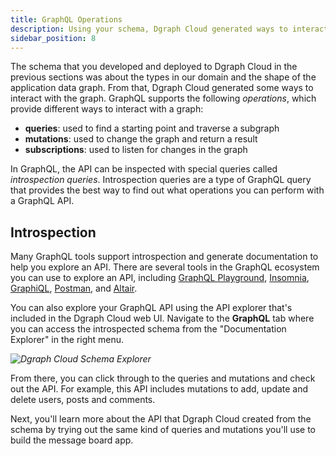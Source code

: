 ```yaml
---
title: GraphQL Operations
description: Using your schema, Dgraph Cloud generated ways to interact with the graph. In GraphQL, the API can be inspected with introspection queries.
sidebar_position: 8
---
```


The schema that you developed and deployed to Dgraph Cloud in the previous
sections was about the types in our domain and the shape of the application data
graph. From that, Dgraph Cloud generated some ways to interact with the graph.
GraphQL supports the following *operations*, which provide different ways to
interact with a graph:

* **queries**: used to find a starting point and traverse a subgraph
* **mutations**: used to change the graph and return a result
* **subscriptions**: used to listen for changes in the graph

In GraphQL, the API can be inspected with special queries called *introspection
queries*. Introspection queries are a type of GraphQL query that provides the
best way to find out what operations you can perform with a GraphQL API.

## Introspection

Many GraphQL tools support introspection and generate documentation to help you
explore an API. There are several tools in the GraphQL ecosystem you can use to
explore an API, including [GraphQL Playground](https://github.com/prisma-labs/graphql-playground),
[Insomnia](https://insomnia.rest/), [GraphiQL](https://github.com/graphql/graphiql),
[Postman](https://www.postman.com/graphql/), and [Altair](https://github.com/imolorhe/altair).

You can also explore your GraphQL API using the API explorer that's included in
the Dgraph Cloud web UI. Navigate to the **GraphQL** tab where you can
access the introspected schema from the "Documentation Explorer" in the right
menu.

*![Dgraph Cloud Schema Explorer](/images/message-board/dgraph-cloud-schema-explorer.png)*

From there, you can click through to the queries and mutations and check out the
API. For example, this API includes mutations to add, update and delete users,
posts and comments.


Next, you'll learn more about the API that Dgraph Cloud created from the
schema by trying out the same kind of queries and mutations you'll use to build
the message board app.
